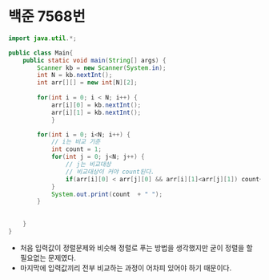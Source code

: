 # 백준 7568번
```java
import java.util.*;

public class Main{
	public static void main(String[] args) {
		Scanner kb = new Scanner(System.in);
		int N = kb.nextInt();
		int arr[][] = new int[N][2];
		
		for(int i = 0; i < N; i++) {
			arr[i][0] = kb.nextInt();
			arr[i][1] = kb.nextInt();		
			}

		for(int i = 0; i<N; i++) {
			// i는 비교 기준
			int count = 1;
			for(int j = 0; j<N; j++) {
				// j는 비교대상
				// 비교대상이 커야 count된다.
				if(arr[i][0] < arr[j][0] && arr[i][1]<arr[j][1]) count++;
			}
			System.out.print(count  + " ");
		}
		
		
	}
}
```
- 처음 입력값이 정렬문제와 비슷해 정렬로 푸는 방법을 생각했지만 굳이 정렬을 할 필요없는 문제였다.  
- 마지막에 입력값끼리 전부 비교하는 과정이 어차피 있어야 하기 때문이다.
